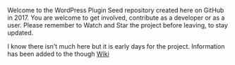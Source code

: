 Welcome to the WordPress Plugin Seed repository created here on GitHub in 2017. You are welcome to get involved, contribute as a developer or as a user. Please remember to Watch and Star the project before leaving, to stay updated.

I know there isn't much here but it is early days for the project. Information has been added to the though [Wiki][gitwiki]

[gitwiki]: <https://github.com/RyanBayne/wpseed/wiki>
